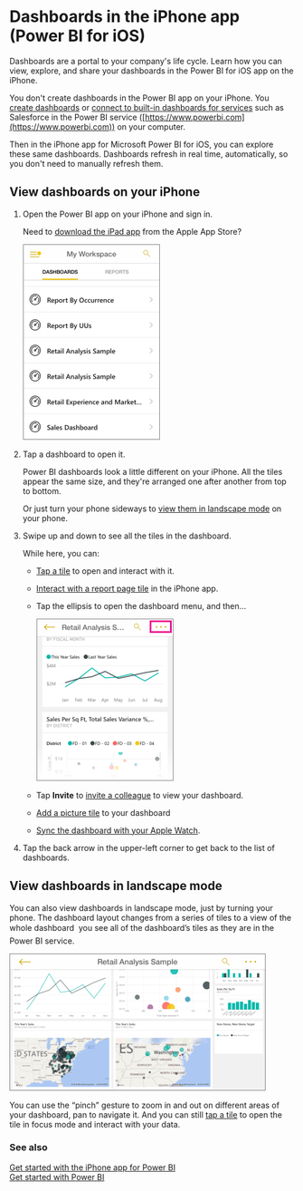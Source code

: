 <properties 
   pageTitle="Dashboards in the iPhone app"
   description="Dashboards are a portal to your company's life cycle. Learn how you can view, explore, and share your dashboards in the Power BI for iOS  app on the iPhone." 
   services="powerbi" 
   documentationCenter="" 
   authors="maggiesMSFT" 
   manager="mblythe" 
   backup=""
   editor=""
   tags=""
   qualityFocus="monitoring"
   qualityDate="03/11/2016"/>
 
<tags
   ms.service="powerbi"
   ms.devlang="NA"
   ms.topic="article"
   ms.tgt_pltfrm="NA"
   ms.workload="powerbi"
   ms.date="06/23/2016"
   ms.author="maggies"/>

# Dashboards in the iPhone app (Power BI for iOS)  

Dashboards are a portal to your company's life cycle. Learn how you can view, explore, and share your dashboards in the Power BI for iOS  app on the iPhone.  

You don't create dashboards in the Power BI app on your iPhone. You [create dashboards](powerbi-service-dashboards.md) or [connect to built-in dashboards for services](powerbi-content-packs-services.md) such as Salesforce in the Power BI service ([https://www.powerbi.com](https://www.powerbi.com)) on your computer.

Then in the iPhone app for Microsoft Power BI for iOS, you can explore these same dashboards. Dashboards refresh in real time, automatically, so you don't need to manually refresh them.

## View dashboards on your iPhone  
1.  Open the Power BI app on your iPhone and sign in.

    Need to [download the iPad app](http://go.microsoft.com/fwlink/?LinkId=522062) from the Apple App Store?

     ![](media/powerbi-mobile-dashboards-in-the-iphone-app/power-bi-iphone-dashboard-home-2.png)

3.  Tap a dashboard to open it.  

    Power BI dashboards look a little different on your iPhone. All the tiles appear the same size, and they're arranged one after another from top to bottom.

     Or just turn your phone sideways to [view them in landscape mode](#view-dashboards-in-landscape-mode) on your phone.

4.  Swipe up and down to see all the tiles in the dashboard.

    While here, you can:

    -   [Tap a tile](powerbi-mobile-tiles-in-the-iphone-app.md) to open and interact with it.

    -   [Interact with a report page tile](powerbi-mobile-report-page-tiles-in-the-iphone-app.md) in the iPhone app.

    -   Tap the ellipsis to open the dashboard menu, and then...

        ![](media/powerbi-mobile-dashboards-in-the-iphone-app/power-bi-iphone-dashboard-ellipsis.png)

    -  Tap **Invite** to [invite a colleague](powerbi-mobile-share-a-dashboard-from-the-iphone-app.md) to view your dashboard.

    -  [Add a picture tile](powerbi-mobile-picture-tiles-in-the-iphone-app.md) to your dashboard

    -  [Sync the dashboard with your Apple Watch](powerbi-mobile-apple-watch.md).

6.  Tap the back arrow in the upper-left corner to get back to the list of dashboards.

## View dashboards in landscape mode
You can also view dashboards in landscape mode, just by turning your phone. The dashboard layout changes from a series of tiles to a view of the whole dashboard &#151; you see all of the dashboard’s tiles as they are in the Power BI service.

![](media/powerbi-mobile-dashboards-in-the-iphone-app/power-bi-iphone-dashboard-landscape-2.png)

You can use the “pinch” gesture to zoom in and out on different areas of your dashboard, pan to navigate it. And you can still [tap a tile](powerbi-mobile-tiles-in-the-win10phone-app.md) to open the tile in focus mode and interact with your data.

### See also  
[Get started with the iPhone app for Power BI](powerbi-mobile-iphone-app-get-started.md)  
[Get started with Power BI](powerbi-service-get-started.md)  